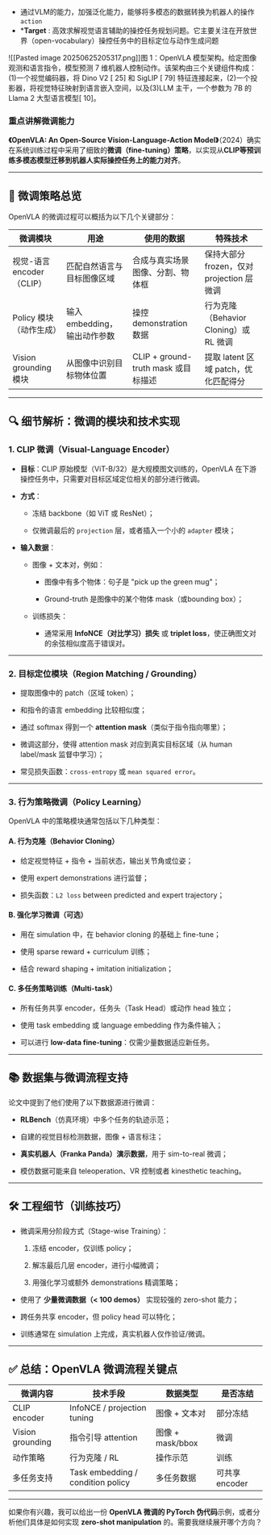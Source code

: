 * 通过VLM的能力，加强泛化能力，能够将多模态的数据转换为机器人的操作`action`
* ***Target** :  高效求解视觉语言辅助的操控任务规划问题。它主要关注在开放世界（open-vocabulary）操控任务中的目标定位与动作生成问题

![[Pasted image 20250625205317.png]]图 1：OpenVLA 模型架构。给定图像观测和语言指令，模型预测 7 维机器人控制动作。该架构由三个关键组件构成：(1)一个视觉编码器，将 Dino V2 [ 25] 和 SigLIP [ 79] 特征连接起来，(2)一个投影器，将视觉特征映射到语言嵌入空间，以及(3)LLM 主干，一个参数为 7B 的 Llama 2 大型语言模型[ 10]。

###  重点讲解微调能力
 **《OpenVLA: An Open-Source Vision-Language-Action Model》**（2024）确实在系统训练过程中采用了细致的**微调（fine-tuning）策略**，以实现从**CLIP等预训练多模态模型迁移到机器人实际操控任务上的能力对齐**。

---

## 🧠 微调策略总览

OpenVLA 的微调过程可以概括为以下几个关键部分：

|微调模块|用途|使用的数据|特殊技术|
|---|---|---|---|
|视觉-语言 encoder（CLIP）|匹配自然语言与目标图像区域|合成与真实场景图像、分割、物体框|保持大部分 frozen，仅对 projection 层微调|
|Policy 模块（动作生成）|输入 embedding，输出动作参数|操控 demonstration 数据|行为克隆（Behavior Cloning）或 RL 微调|
|Vision grounding 模块|从图像中识别目标物体位置|CLIP + ground-truth mask 或目标描述|提取 latent 区域 patch，优化匹配得分|

---

## 🔍 细节解析：微调的模块和技术实现

### 1. **CLIP 微调（Visual-Language Encoder）**

- **目标**：CLIP 原始模型（ViT-B/32）是大规模图文训练的，OpenVLA 在下游操控任务中，只需要对目标区域定位相关的部分进行微调。
    
- **方式**：
    
    - 冻结 backbone（如 ViT 或 ResNet）；
        
    - 仅微调最后的 `projection` 层，或者插入一个小的 `adapter` 模块；
        
- **输入数据**：
    
    - 图像 + 文本对，例如：
        
        - 图像中有多个物体：句子是 "pick up the green mug"；
            
        - Ground-truth 是图像中的某个物体 mask（或bounding box）；
            
    - 训练损失：
        
        - 通常采用 **InfoNCE（对比学习）损失** 或 **triplet loss**，使正确图文对的余弦相似度高于错误对。
            

---

### 2. **目标定位模块（Region Matching / Grounding）**

- 提取图像中的 patch（区域 token）；
    
- 和指令的语言 embedding 比较相似度；
    
- 通过 softmax 得到一个 **attention mask**（类似于指令指向哪里）；
    
- 微调这部分，使得 attention mask 对应到真实目标区域（从 human label/mask 监督中学习）；
    
- 常见损失函数：`cross-entropy` 或 `mean squared error`。
    

---

### 3. **行为策略微调（Policy Learning）**

OpenVLA 中的策略模块通常包括以下几种类型：

#### A. 行为克隆（Behavior Cloning）

- 给定视觉特征 + 指令 + 当前状态，输出关节角或位姿；
    
- 使用 expert demonstrations 进行监督；
    
- 损失函数：`L2 loss` between predicted and expert trajectory；
    

#### B. 强化学习微调（可选）

- 用在 simulation 中，在 behavior cloning 的基础上 fine-tune；
    
- 使用 sparse reward + curriculum 训练；
    
- 结合 reward shaping + imitation initialization；
    

#### C. 多任务策略训练（Multi-task）

- 所有任务共享 encoder，任务头（Task Head）或动作 head 独立；
    
- 使用 task embedding 或 language embedding 作为条件输入；
    
- 可以进行 **low-data fine-tuning**：仅需少量数据适应新任务。
    

---

## 📚 数据集与微调流程支持

论文中提到了他们使用了以下数据源进行微调：

- **RLBench**（仿真环境）中多个任务的轨迹示范；
    
- 自建的视觉目标检测数据，图像 + 语言标注；
    
- **真实机器人（Franka Panda）演示数据**，用于 sim-to-real 微调；
    
- 模仿数据可能来自 teleoperation、VR 控制或者 kinesthetic teaching。
    

---

## 🛠 工程细节（训练技巧）

- 微调采用分阶段方式（Stage-wise Training）：
    
    1. 冻结 encoder，仅训练 policy；
        
    2. 解冻最后几层 encoder，进行小幅微调；
        
    3. 用强化学习或额外 demonstrations 精调策略；
        
- 使用了 **少量微调数据（< 100 demos）** 实现较强的 zero-shot 能力；
    
- 跨任务共享 encoder，但 policy head 可以特化；
    
- 训练通常在 simulation 上完成，真实机器人仅作验证/微调。
    

---

## ✅ 总结：OpenVLA 微调流程关键点

|微调内容|技术手段|数据类型|是否冻结|
|---|---|---|---|
|CLIP encoder|InfoNCE / projection tuning|图像 + 文本对|部分冻结|
|Vision grounding|指令引导 attention|图像 + mask/bbox|微调|
|动作策略|行为克隆 / RL|操作示范|训练|
|多任务支持|Task embedding / condition policy|多任务数据|可共享 encoder|

---

如果你有兴趣，我可以给出一份 **OpenVLA 微调的 PyTorch 伪代码**示例，或者分析他们具体是如何实现 **zero-shot manipulation** 的。需要我继续展开哪个方向？